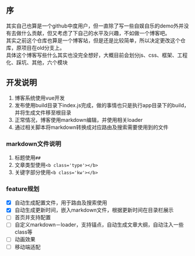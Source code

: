 ## 序
其实自己也算是一个github中度用户，但一直除了写一些自娱自乐的demo外并没有去做什么贡献，但又考虑了下自己的水平及兴趣，不如做一个博客吧。  
其实之前这个仓库也算是一个博客站，但是还是比较简单，所以决定更改这个仓库，原项目在old分支上。  
具体这个博客写些什么其实也没完全想好，大概目前会划分js、css、框架、工程化、踩坑、其他，六个模块  

## 开发说明
1. 博客系统使用vue开发
2. 发布使用build目录下index.js完成，做的事情也只是执行app目录下的build，并将生成文件移至根目录
3. 正常情况，博客使用markdown编辑，并使用相关loader
4. 通过相关脚本将markdown转换成对应路由及搜索需要使用到的文件

### markdown文件说明
1. 标题使用`##`
2. 文章类型使用`<b class='type'></b>`
3. 关键字部分使用`<b class='kw'></b>`

### feature规划
- [x] 自动生成配置文件，用于路由及搜索使用
- [x] 自动生成更新时间，嵌入markdown文件，根据更新时间在目录栏展示
- [ ] 首页并支持配置
- [ ] 自定义markdown－loader，支持锚点，自动生成文章大纲，自动注入一些class等
- [ ] 动画效果
- [ ] 移动端适配
